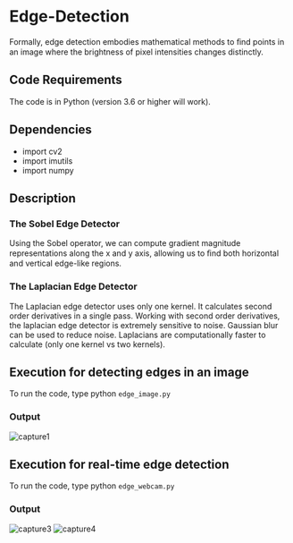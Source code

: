 # Edge-Detection
Formally, edge detection embodies mathematical methods to ﬁnd points in an image where the brightness of pixel intensities changes distinctly.

## Code Requirements
The code is in Python (version 3.6 or higher will work).

## Dependencies
- import cv2
- import imutils
- import numpy

## Description
### The Sobel Edge Detector
Using the Sobel operator, we can compute gradient magnitude representations along the x and y axis, allowing us to ﬁnd both horizontal and vertical edge-like regions.

### The Laplacian Edge Detector
The Laplacian edge detector uses only one kernel. It calculates second order derivatives in a single pass. Working with second order derivatives, the laplacian edge detector is extremely sensitive to noise. Gaussian blur can be used to reduce noise. Laplacians are computationally faster to calculate (only one kernel vs two kernels).

## Execution for detecting edges in an image
To run the code, type python `edge_image.py`

### Output
![capture1](https://user-images.githubusercontent.com/33591235/50455603-23535c00-0975-11e9-95d1-634618738fdd.PNG)

## Execution for real-time edge detection
To run the code, type python `edge_webcam.py`

### Output
![capture3](https://user-images.githubusercontent.com/33591235/50455700-e045b880-0975-11e9-8216-0954f4d08597.PNG)
![capture4](https://user-images.githubusercontent.com/33591235/50455715-f3f11f00-0975-11e9-813b-604504590132.PNG)





